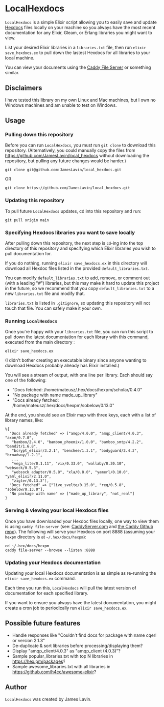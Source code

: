 # LocalHexdocs

`LocalHexdocs` is a simple Elixir script allowing you to easily save and update [Hexdocs](https://hexdocs.pm/) files locally on your machine so you always have the most recent documentation for any Elixir, Gleam, or Erlang libraries you might want to view.

List your desired Elixir libraries in a `libraries.txt` file, then run `elixir save_hexdocs.ex` to pull down the lastest Hexdocs for all libraries to your local machine.

You can view your documents using the [Caddy File Server](https://caddyserver.com) or something similar.

## Disclaimers

I have tested this library on my own Linux and Mac machines, but I own no Windows machines and am unable to test on Windows.

## Usage

### Pulling down this repository

Before you can run `LocalHexdocs`, you must run `git clone` to download this repository. (Alternatively, you could manually copy the files from https://github.com/JamesLavin/local_hexdocs without downloading the repository, but pulling any future changes would be harder.)

```
git clone git@github.com:JamesLavin/local_hexdocs.git
```

OR

```
git clone https://github.com/JamesLavin/local_hexdocs.git
```

### Updating this repository

To pull future `LocalHexdocs` updates, cd into this repository and run:

```
git pull origin main
```

### Specifying Hexdocs libraries you want to save locally

After pulling down this repository, the next step is `cd`-ing into the top directory of this repository and specifying which Elixir libraries you wish to pull documentation for.

If you do nothing, running `elixir save_hexdocs.ex` in this directory will download all Hexdoc files listed in the provided `default_libraries.txt`.

You can modify `default_libraries.txt` to add, remove, or comment out (with a leading "#") libraries, but this may make it hard to update this project in the future, so we recommend that you copy `default_libraries.txt` to a new `libraries.txt` file and modify that.

`libraries.txt` is listed in `.gitignore`, so updating this repository will not touch that file. You can safely make it your own.

### Running `LocalHexdocs`

Once you're happy with your `libraries.txt` file, you can run this script to pull down the latest documentation for each library with this command, executed from the main directory :

```
elixir save_hexdocs.ex
```

(I didn't bother creating an executable binary since anyone wanting to download Hexdocs probably already has Elixir installed.)

You will see a stream of output, with one line per library. Each should say one of the following:

* "Docs fetched: /home/mateusz/.hex/docs/hexpm/scholar/0.4.0"
* "No package with name made_up_library"
* "Docs already fetched: /home/mateusz/.hex/docs/hexpm/sobelow/0.13.0"

At the end, you should see an Elixir map with three keys, each with a list of library names, like:

```
%{
  "Docs already fetched" => ["amqp/4.0.0", "amqp_client/4.0.3", "axon/0.7.0",
   "bamboo/2.4.0", "bamboo_phoenix/1.0.0", "bamboo_smtp/4.2.2", "bandit/1.6.8",
   "bcrypt_elixir/3.2.1", "benchee/1.3.1", "bodyguard/2.4.3", "broadway/1.2.1",
   ...
   "vega_lite/0.1.11", "vix/0.33.0", "wallaby/0.30.10", "websock/0.5.3",
   "websock_adapter/0.5.8", "xla/0.8.0", "yamerl/0.10.0", "yaml_elixir/2.11.0",
   "zigler/0.13.3"],
  "Docs fetched" => ["live_svelte/0.15.0", "req/0.5.8", "sobelow/0.13.0"],
  "No package with name" => ["made_up_library", "not_real"]
}
```

### Serving & viewing your local Hexdocs files

Once you have downloaded your Hexdoc files locally, one way to view them is using `caddy file-server` (see: [CaddyServer.com](https://caddyserver.com/) and [the Caddy Github repo](https://github.com/caddyserver/caddy)). The following will serve your Hexdocs on port 8888 (assuming your `hexpm` directory is at `~/.hex/docs/hexpm`):

```
cd ~/.hex/docs/hexpm
caddy file-server --browse --listen :8888
```

### Updating your Hexdocs documentation

Updating your local Hexdocs documentation is as simple as re-running the `elixir save_hexdocs.ex` command.

Each time you run this, `LocalHexdocs` will pull the latest version of documentation for each specified library.

If you want to ensure you always have the latest documentation, you might create a cron job to periodically run `elixir save_hexdocs.ex`.

## Possible future features

* Handle responses like "Couldn't find docs for package with name cqerl or version 2.1.3"
* De-duplicate & sort libraries before processing/displaying them?
* Display "amqp_client/4.0.3" as "amqp_client (4.0.3)"?
* Sample popular_libraries.txt with top N libraries in https://hex.pm/packages?
* Sample awesome_libraries.txt with all libraries in https://github.com/h4cc/awesome-elixir?

## Author

`LocalHexdocs` was created by James Lavin.


